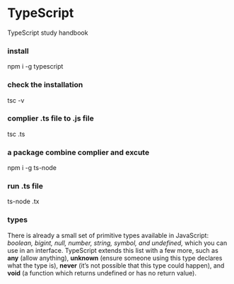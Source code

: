 # TypeScript
TypeScript study handbook

### install
npm i -g typescript

### check the installation
tsc -v

### complier .ts file to .js file
tsc .ts

### a package combine complier and excute
npm i -g ts-node

### run .ts file
ts-node .tx

### types
There is already a small set of primitive types available in JavaScript: _boolean, bigint, null, number, string, symbol, and undefined,_ which you can use in an interface. TypeScript extends this list with a few more, such as **any** (allow anything), **unknown** (ensure someone using this type declares what the type is), **never** (it’s not possible that this type could happen), and **void** (a function which returns undefined or has no return value).
